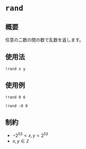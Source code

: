 
# `rand`

## 概要

任意の二数の間の数で乱数を返します。

## 使用法
```
!rand x y
```

## 使用例
```
!rand 0 6

!rand -8 0
```

## 制約

- $-2^{53} < x,y < 2^{53}$
- $x,y \in \mathbb{Z}$
